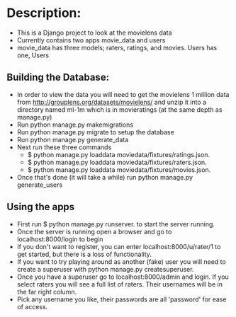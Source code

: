 # Description:

* This is a Django project to look at the movielens data
* Currently contains two apps movie_data and users
* movie_data has three models; raters, ratings, and movies. Users has one, Users

## Building the Database:

* In order to view the data you will need to get the movielens 1 million data from http://grouplens.org/datasets/movielens/ and unzip it into a directory named ml-1m which is in movieratings (at the same depth as manage.py)
* Run python manage.py makemigrations
* Run python manage.py migrate to setup the database
* Run python manage.py generate_data
* Next run these three commands
  * $ python manage.py loaddata moviedata/fixtures/ratings.json.
  * $ python manage.py loaddata moviedata/fixtures/raters.json.
  * $ python manage.py loaddata moviedata/fixtures/movies.json.
* Once that's done (it will take a while) run python manage.py generate_users

## Using the apps

* First run $ python manage.py runserver. to start the server running.
* Once the server is running open a browser and go to localhost:8000/login to begin
* If you don't want to register, you can enter localhost:8000/u/rater/1 to get started, but there is a loss of functionality.
* If you want to try playing around as another (fake) user you will need to create a superuser with python manage.py createsuperuser.  
* Once you have a superuser go to localhost:8000/admin and login.  If you select raters you will see a full list of raters.  Their usernames will be in the far right column.  
* Pick any username you like, their passwords are all 'password' for ease of access.
